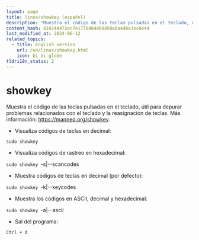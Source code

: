 ```yaml
---
layout: page
title: linux/showkey (español)
description: "Muestra el código de las teclas pulsadas en el teclado, útil para depurar problemas relacionados con el teclado y la reasignación de teclas."
content_hash: 818244472ec7e1776884eb9858a0a44ba3ec6e44
last_modified_at: 2024-06-12
related_topics:
  - title: English version
    url: /en/linux/showkey.html
    icon: bi bi-globe
tldri18n_status: 2
---
```

# showkey

Muestra el código de las teclas pulsadas en el teclado, útil para depurar problemas relacionados con el teclado y la reasignación de teclas.
Más información: <https://manned.org/showkey>.

- Visualiza códigos de teclas en decimal:

`sudo showkey`

- Visualiza códigos de rastreo en hexadecimal:

`sudo showkey `<span class="tldr-var badge badge-pill bg-dark-lm bg-white-dm text-white-lm text-dark-dm font-weight-bold">-s|--scancodes</span>

- Muestra códigos de teclas en decimal (por defecto):

`sudo showkey `<span class="tldr-var badge badge-pill bg-dark-lm bg-white-dm text-white-lm text-dark-dm font-weight-bold">-k|--keycodes</span>

- Muestra los códigos en ASCII, decimal y hexadecimal:

`sudo showkey `<span class="tldr-var badge badge-pill bg-dark-lm bg-white-dm text-white-lm text-dark-dm font-weight-bold">-a|--ascii</span>

- Sal del programa:

`Ctrl + d`
